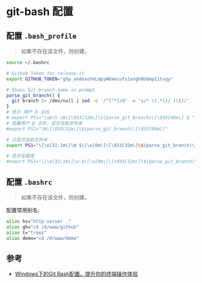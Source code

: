 # git-bash 配置

## 配置 `.bash_profile`

> 如果不存在该文件，则创建。

```bash
source ~/.bashrc

# Github Token for release-it
export GITHUB_TOKEN="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"

# Shows Git branch name in prompt.
parse_git_branch() {
  git branch 2> /dev/null | sed -e '/^[^*]/d' -e 's/* \(.*\)/ (\1)/'
}
# 显示 用户 @ 主机
# export PS1="\u@\h \W\[\033[32m\]\$(parse_git_branch)\[\033[00m\] $ "
# 隐藏用户 @ 主机，显示当前文件夹
#export PS1="\W\[\033[32m\]\$(parse_git_branch)\[\033[00m\]"

# 只显示当前文件夹
export PS1="\[\e[32;1m\]\W $\[\e[0m\]\[\033[32m\]\$(parse_git_branch)\[\033[00m\] "

# 显示全路径
#export PS1="\[\e[32;1m\]\w $\[\e[0m\]\[\033[32m\]\$(parse_git_branch)\[\033[00m\] "
```

## 配置 `.bashrc`

> 如果不存在该文件，则创建。

配置常用别名:

```bash
alias hs="http-server ."
alias gh="cd /d/www/github"
alias t="treei"
alias demo="cd /d/www/demo"
```

## 参考

- [Windows下的Git Bash配置，提升你的终端操作体验](https://zhuanlan.zhihu.com/p/418321777)